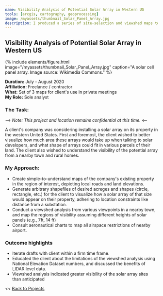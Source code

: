 ```yaml
---
name: Visibility Analysis of Potential Solar Array in Western US
tools: [arcgis, cartography, geoprocessing]
image: /myassets/thumbnail_Solar_Panel_Array.jpg
description: I produced a series of site-selection and viewshed maps to inform a client's solar project development.
---
```


## Visibility Analysis of Potential Solar Array in Western US ##

{% include elements/figure.html image="/myassets/thumbnail_Solar_Panel_Array.jpg" caption="A solar cell panel array. Image source: Wikimedia Commons." %}

**Duration:** July - August 2020  
**Affiliation:** Freelance / contractor  
**What:** Set of 3 maps for client's use in private meetings  
**My Role:** Sole analyst  

### The Task:

--> *Note: This project and location remains confidential at this time.* <--

A client's company was considering installing a solar array on its property in the western United States. First and foremost, the client wished to better visualize how much area these arrays would take up when talking to solar developers, and what shape of arrays could fit in various parcels of their land. The client also wished to understand the visibility of the potential array from a nearby town and rural homes. 


### My Approach: 
* Create simple-to-understand maps of the company's existing property in the region of interest, depicting local roads and land elevations. 
* Generate arbitrary shapefiles of desired acreges and shapes (circle, rectangle, etc.) for the client to visualize how a solar array of that size would appear on their property, adhering to location constraints like distance from a substation. 
* Conduct a viewshed analysis from various viewpoints in a nearby town, and map the regions of visibility assuming different heights of solar panels (e.g., 7ft, 14 ft)
* Consult aeronautical charts to map all airspace restrictions of nearby airport.


### Outcome highlights
* Iterate drafts with client within a firm time frame.
* Educated the client about the limitations of the viewshed analysis using National Elevation Dataset numbers, and discussed the benefits of LIDAR level data.
* Viewshed analysis indicated greater visibility of the solar array sites than anticipated




<< [Back to Projects](/projects/)